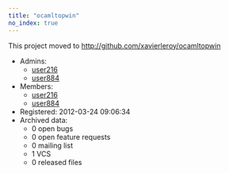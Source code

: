 ```yaml
---
title: "ocamltopwin"
no_index: true
---
```


This project moved to http://github.com/xavierleroy/ocamltopwin



* Admins:
  * [user216](/users/user216)
  * [user884](/users/user884)
* Members:
  * [user216](/users/user216)
  * [user884](/users/user884)
* Registered: 2012-03-24 09:06:34
* Archived data:
  * 0 open bugs
  * 0 open feature requests
  * 0 mailing list
  * 1 VCS
  * 0 released files
